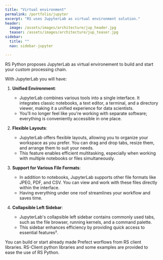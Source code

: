 ```yaml
---
title: "Virtual environment"
permalink: /portfolio/jupyter
excerpt: "RS uses JupyterLab as virtual environment solution."
header:
  image: /assets/images/architecture/jup_header.jpg
  teaser: /assets/images/architecture/jup_teaser.jpg
sidebar:
  title: ""
  nav: sidebar-jupyter

---
```

RS Python proposes JupyterLab as virtual environement to build and start your custom processing chain.


With JupyterLab you will have: 
1. **Unified Environment**:
   - JupyterLab combines various tools into a single interface. It integrates classic notebooks, a text editor, a terminal, and a directory viewer, making it a unified experience for data scientists.
   - You'll no longer feel like you're working with separate software; everything is conveniently accessible in one place.

2. **Flexible Layouts**:
   - JupyterLab offers flexible layouts, allowing you to organize your workspace as you prefer. You can drag and drop tabs, resize them, and arrange them to suit your needs.
   - This feature enables efficient multitasking, especially when working with multiple notebooks or files simultaneously.

3. **Support for Various File Formats**:
   - In addition to notebooks, JupyterLab supports other file formats like JPEG, PDF, and CSV. You can view and work with these files directly within the interface.
   - Having everything under one roof streamlines your workflow and saves time.

4. **Collapsible Left Sidebar**:
   - JupyterLab's collapsible left sidebar contains commonly used tabs, such as the file browser, running kernels, and a command palette.
   - This sidebar enhances efficiency by providing quick access to essential features².

You can build or start already made Prefect worflows from RS client libraries. 
RS-Client python libraries and some examples are provided to ease the use of RS Python.




